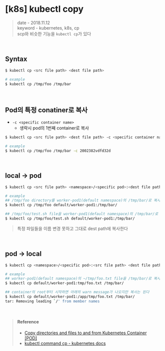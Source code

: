 # [k8s] kubectl copy
> date - 2018.11.12  
> keyword - kubernetes, k8s, cp  
> scp와 비슷한 기능을 `kubectl cp`가 있다

<br>

## Syntax
```sh
$ kubectl cp <src file path> <dest file path>

# example
$ kubectl cp /tmp/foo /tmp/bar
```

<br>

## Pod의 특정 conatiner로 복사
* `-c <specific container name>`
  * 생략시 pod의 1번째 container로 복사

```sh
$ kubectl cp <src file path> <dest file path> -c <specific container name>

# example
$ kubectl cp /tmp/foo /tmp/bar -c 2002382vdfd32d
```


<br>

## local -> pod 
```sh
$ kubectl cp <src file path> <namespace>/<specific pod>:<dest file path>

# example
## /tmp/foo directory를 worker-pod1(default namespace)의 /tmp/bar/로 복사
$ kubectl cp /tmp/foo default/worker-pod1:/tmp/bar/

## /tmp/foo/test.sh file을 worker-pod1(default namespace)의 /tmp/bar/로 복사
$ kubectl cp /tmp/foo/test.sh default/worker-pod1:/tmp/bar/
```
> 특정 파일들을 이름 변경 못하고 그대로 dest path에 복사한다


<br>

## pod -> local
```sh
$ kubectl cp <namespace>/<specific pod>:<src file path> <dest file path>

# example
## worker-pod1(default namespace)의 ~/tmp/foo.txt file을 /tmp/bar/로 복사
$ kubectl cp default/worker-pod1:tmp/foo.txt /tmp/bar/

## container의 root부터 시작하면 아래의 warn message가 나오지만 복사는 된다
$ kubectl cp default/worker-pod1:/app/tmp/foo.txt /tmp/bar/
tar: Removing leading `/' from member names
```


<br>

> #### Reference
> * [Copy directories and files to and from Kubernetes Container [POD]](https://medium.com/@nnilesh7756/copy-directories-and-files-to-and-from-kubernetes-container-pod-19612fa74660)
> * [kubectl command cp - kubernetes docs](https://kubernetes.io/docs/reference/generated/kubectl/kubectl-commands#cp)
